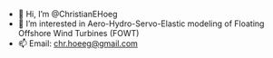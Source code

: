 - 👋 Hi, I’m @ChristianEHoeg
- 👀 I’m interested in Aero-Hydro-Servo-Elastic modeling of Floating Offshore Wind Turbines (FOWT)
- 📫 Email: chr.hoeeg@gmail.com

<!---
ChristianEHoeg/ChristianEHoeg is a ✨ special ✨ repository because its `README.md` (this file) appears on your GitHub profile.
You can click the Preview link to take a look at your changes.
--->

